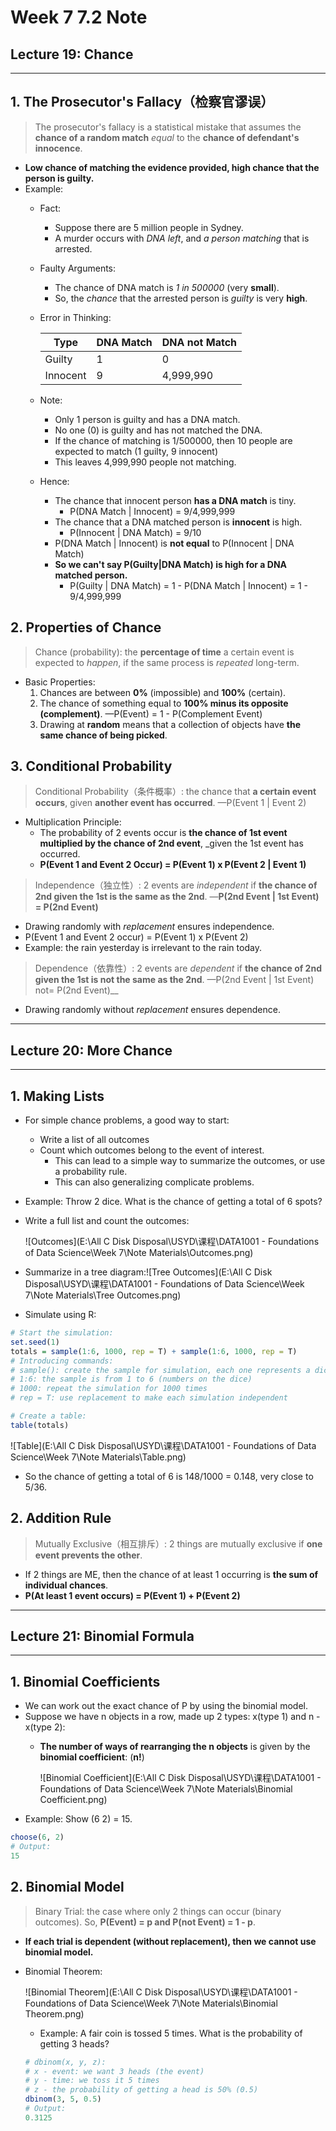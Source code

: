 # Week 7 7.2 Note
## Lecture 19: Chance
---
## 1. The Prosecutor's Fallacy（检察官谬误）
> The prosecutor's fallacy is a statistical mistake that assumes the __chance of a random match__ _equal_ to the __chance of defendant's innocence__.
* __Low chance of matching the evidence provided, high chance that the person is guilty.__
* Example:
  - Fact:
    - Suppose there are 5 million people in Sydney.
    - A murder occurs with _DNA left_, and _a person matching_ that is arrested.
  - Faulty Arguments:
    - The chance of DNA match is _1 in 500000_ (very __small__).
    - So, the _chance_ that the arrested person is _guilty_ is very __high__.
  - Error in Thinking:

    | Type | DNA Match | DNA not Match |
    |------|-----------|---------------|
    |Guilty|1|0|
    |Innocent|9|4,999,990|
  - Note:
    - Only 1 person is guilty and has a DNA match.
    - No one (0) is guilty and has not matched the DNA.
    - If the chance of matching is 1/500000, then 10 people are expected to match (1 guilty, 9 innocent)
    - This leaves 4,999,990 people not matching.
  - Hence:
    - The chance that innocent person __has a DNA match__ is tiny.
      - P(DNA Match | Innocent) = 9/4,999,999
    - The chance that a DNA matched person is __innocent__ is high.
      - P(Innocent | DNA Match) = 9/10
    - P(DNA Match | Innocent) is __not equal__ to P(Innocent | DNA Match)
    - __So we can't say P(Guilty|DNA Match) is high for a DNA matched person.__
      - P(Guilty | DNA Match) = 1 - P(DNA Match | Innocent) = 1 - 9/4,999,999
## 2. Properties of Chance
> Chance (probability): the __percentage of time__ a certain event is expected to _happen_, if the same process is _repeated_ long-term.
* Basic Properties:
  1. Chances are between __0%__ (impossible) and __100%__ (certain).
  1. The chance of something equal to __100% minus its opposite (complement)__. —P(Event) = 1 - P(Complement Event)
  1. Drawing at __random__ means that a collection of objects have __the same chance of being picked__.
## 3. Conditional Probability
> Conditional Probability（条件概率）: the chance that __a certain event occurs__, given __another event has occurred__. —P(Event 1 | Event 2)
* Multiplication Principle: 
  * The probability of 2 events occur is __the chance of 1st event multiplied by the chance of 2nd event__, _given the 1st event has occurred.
  * __P(Event 1 and Event 2 Occur) = P(Event 1) x P(Event 2 | Event 1)__
> Independence（独立性）: 2 events are _independent_ if __the chance of 2nd given the 1st is the same as the 2nd__. —__P(2nd Event | 1st Event) = P(2nd Event)__
* Drawing randomly with _replacement_ ensures independence.
* P(Event 1 and Event 2 occur) = P(Event 1) x P(Event 2)
* Example: the rain yesterday is irrelevant to the rain today.
> Dependence（依靠性）: 2 events are _dependent_ if __the chance of 2nd given the 1st is not the same as the 2nd__. —P(2nd Event | 1st Event) not= P(2nd Event)__
* Drawing randomly without _replacement_ ensures dependence.
---
## Lecture 20: More Chance
---
## 1. Making Lists
* For simple chance problems, a good way to start:
  * Write a list of all outcomes
  * Count which outcomes belong to the event of interest.
    - This can lead to a simple way to summarize the outcomes, or use a probability rule.
    - This can also generalizing complicate problems.
* Example: Throw 2 dice. What is the chance of getting a total of 6 spots?
* Write a full list and count the outcomes:

  ![Outcomes](E:\All C Disk Disposal\USYD\课程\DATA1001 - Foundations of Data Science\Week 7\Note Materials\Outcomes.png)
* Summarize in a tree diagram:![Tree Outcomes](E:\All C Disk Disposal\USYD\课程\DATA1001 - Foundations of Data Science\Week 7\Note Materials\Tree Outcomes.png)
* Simulate using R:
```R
# Start the simulation:
set.seed(1)
totals = sample(1:6, 1000, rep = T) + sample(1:6, 1000, rep = T)
# Introducing commands:
# sample(): create the sample for simulation, each one represents a dice
# 1:6: the sample is from 1 to 6 (numbers on the dice)
# 1000: repeat the simulation for 1000 times
# rep = T: use replacement to make each simulation independent

# Create a table:
table(totals)
```
![Table](E:\All C Disk Disposal\USYD\课程\DATA1001 - Foundations of Data Science\Week 7\Note Materials\Table.png)

* So the chance of getting a total of 6 is 148/1000 = 0.148, very close to 5/36.
## 2. Addition Rule
> Mutually Exclusive（相互排斥）: 2 things are mutually exclusive if __one event prevents the other__.
* If 2 things are ME, then the chance of at least 1 occurring is __the sum of individual chances__.
* __P(At least 1 event occurs) = P(Event 1) + P(Event 2)__
---
## Lecture 21: Binomial Formula
---
## 1. Binomial Coefficients
* We can work out the exact chance of P by using the binomial model.
* Suppose we have n objects in a row, made up 2 types: x(type 1) and n - x(type 2):
  * __The number of ways of rearranging the n objects__ is given by the __binomial coefficient__: (__n!__)
  
    ![Binomial Coefficient](E:\All C Disk Disposal\USYD\课程\DATA1001 - Foundations of Data Science\Week 7\Note Materials\Binomial Coefficient.png)
* Example:
Show (6 2) = 15.
```R
choose(6, 2)
# Output:
15
```
## 2. Binomial Model
> Binary Trial: the case where only 2 things can occur (binary outcomes). So, __P(Event) = p and P(not Event) = 1 - p__.
* __If each trial is dependent (without replacement), then we cannot use binomial model.__
* Binomial Theorem:

  ![Binomial Theorem](E:\All C Disk Disposal\USYD\课程\DATA1001 - Foundations of Data Science\Week 7\Note Materials\Binomial Theorem.png)

  * Example: A fair coin is tossed 5 times. What is the probability of getting 3 heads?
  ```R
  # dbinom(x, y, z):
  # x - event: we want 3 heads (the event)
  # y - time: we toss it 5 times
  # z - the probability of getting a head is 50% (0.5)
  dbinom(3, 5, 0.5)
  # Output:
  0.3125
  ```